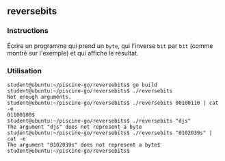 ## reversebits

### Instructions

Écrire un programme qui prend un `byte`, qui l'inverse `bit` par `bit` (comme montré sur l'exemple) et qui affiche le résultat.

### Utilisation

```console
student@ubuntu:~/piscine-go/reversebits$ go build
student@ubuntu:~/piscine-go/reversebits$ ./reversebits
Not enough arguments.
student@ubuntu:~/piscine-go/reversebits$ ./reversebits 00100110 | cat -e
01100100$
student@ubuntu:~/piscine-go/reversebits$ ./reversebits "djs"
The argument "djs" does not represent a byte
student@ubuntu:~/piscine-go/reversebits$ ./reversebits "0102039s" | cat -e
The argument "0102039s" does not represent a byte$
student@ubuntu:~/piscine-go/reversebits$
```
